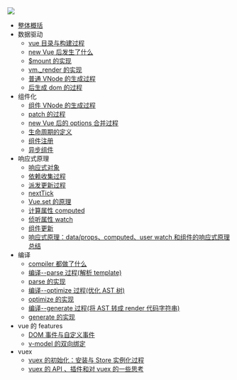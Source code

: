 <img src="https://github.com/dirkhe1051931999/hjBlog/tree/master/blog-vue-sourcecode-study/screenshot/00.jpg" style="text-align:center;">

- [整体概括](https://github.com/dirkhe1051931999/hjBlog/tree/master/blog-vue-sourcecode-study/lessons/01.md)
- 数据驱动
  - [vue 目录与构建过程](https://github.com/dirkhe1051931999/hjBlog/tree/master/blog-vue-sourcecode-study/lessons/02.md)
  - [new Vue 后发生了什么](https://github.com/dirkhe1051931999/hjBlog/tree/master/blog-vue-sourcecode-study/lessons/03.md)
  - [\$mount 的实现](https://github.com/dirkhe1051931999/hjBlog/tree/master/blog-vue-sourcecode-study/lessons/04.md)
  - [vm.\_render 的实现](https://github.com/dirkhe1051931999/hjBlog/tree/master/blog-vue-sourcecode-study/lessons/05.md)
  - [普通 VNode 的生成过程](https://github.com/dirkhe1051931999/hjBlog/tree/master/blog-vue-sourcecode-study/lessons/06.md)
  - [后生成 dom 的过程](https://github.com/dirkhe1051931999/hjBlog/tree/master/blog-vue-sourcecode-study/lessons/07.md)
- 组件化
  - [组件 VNode 的生成过程](https://github.com/dirkhe1051931999/hjBlog/tree/master/blog-vue-sourcecode-study/lessons/08.md)
  - [patch 的过程](https://github.com/dirkhe1051931999/hjBlog/tree/master/blog-vue-sourcecode-study/lessons/09.md)
  - [new Vue 后的 options 合并过程](https://github.com/dirkhe1051931999/hjBlog/tree/master/blog-vue-sourcecode-study/lessons/10.md)
  - [生命周期的定义](https://github.com/dirkhe1051931999/hjBlog/tree/master/blog-vue-sourcecode-study/lessons/11.md)
  - [组件注册](https://github.com/dirkhe1051931999/hjBlog/tree/master/blog-vue-sourcecode-study/lessons/12.md)
  - [异步组件](https://github.com/dirkhe1051931999/hjBlog/tree/master/blog-vue-sourcecode-study/lessons/13.md)
- 响应式原理
  - [响应式对象](https://github.com/dirkhe1051931999/hjBlog/tree/master/blog-vue-sourcecode-study/lessons/14.md)
  - [依赖收集过程](https://github.com/dirkhe1051931999/hjBlog/tree/master/blog-vue-sourcecode-study/lessons/15.md)
  - [派发更新过程](https://github.com/dirkhe1051931999/hjBlog/tree/master/blog-vue-sourcecode-study/lessons/16.md)
  - [nextTick](https://github.com/dirkhe1051931999/hjBlog/tree/master/blog-vue-sourcecode-study/lessons/17.md)
  - [Vue.set 的原理](https://github.com/dirkhe1051931999/hjBlog/tree/master/blog-vue-sourcecode-study/lessons/18.md)
  - [计算属性 computed](https://github.com/dirkhe1051931999/hjBlog/tree/master/blog-vue-sourcecode-study/lessons/19.md)
  - [侦听属性 watch](https://github.com/dirkhe1051931999/hjBlog/tree/master/blog-vue-sourcecode-study/lessons/20.md)
  - [组件更新](https://github.com/dirkhe1051931999/hjBlog/tree/master/blog-vue-sourcecode-study/lessons/21.md)
  - [响应式原理：data/props、computed、user watch 和组件的响应式原理总结](https://github.com/dirkhe1051931999/hjBlog/tree/master/blog-vue-sourcecode-study/lessons/22.md)
- 编译
  - [compiler 都做了什么](https://github.com/dirkhe1051931999/hjBlog/tree/master/blog-vue-sourcecode-study/lessons/23.md)
  - [编译--parse 过程(解析 template)](https://github.com/dirkhe1051931999/hjBlog/tree/master/blog-vue-sourcecode-study/lessons/24.md)
  - [parse 的实现](https://github.com/dirkhe1051931999/hjBlog/tree/master/blog-vue-sourcecode-study/lessons/26.md)
  - [编译--optimize 过程(优化 AST 树)](https://github.com/dirkhe1051931999/hjBlog/tree/master/blog-vue-sourcecode-study/lessons/25.md)
  - [optimize 的实现](https://github.com/dirkhe1051931999/hjBlog/tree/master/blog-vue-sourcecode-study/lessons/27.md)
  - [编译--generate 过程(将 AST 转成 render 代码字符串)](https://github.com/dirkhe1051931999/hjBlog/tree/master/blog-vue-sourcecode-study/lessons/28.md)
  - [generate 的实现](https://github.com/dirkhe1051931999/hjBlog/tree/master/blog-vue-sourcecode-study/lessons/29.md)
- vue 的 features
  - [DOM 事件与自定义事件](https://github.com/dirkhe1051931999/hjBlog/tree/master/blog-vue-sourcecode-study/lessons/30.md)
  - [v-model 的双向绑定](https://github.com/dirkhe1051931999/hjBlog/tree/master/blog-vue-sourcecode-study/lessons/31.md)
- vuex
  - [vuex 的初始化：安装与 Store 实例化过程](https://github.com/dirkhe1051931999/hjBlog/tree/master/blog-vue-sourcecode-study/lessons/32.md)
  - [vuex 的 API 、插件和对 vuex 的一些思考](https://github.com/dirkhe1051931999/hjBlog/tree/master/blog-vue-sourcecode-study/lessons/33.md)
